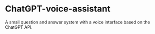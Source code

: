 # ChatGPT-voice-assistant
A small question and answer system with a voice interface based on the ChatGPT API.
